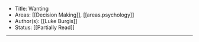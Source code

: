 
- Title: Wanting
- Areas: [[Decision Making]], [[areas.psychology]]
- Author(s): [[Luke Burgis]]
- Status: [[Partially Read]]

---
